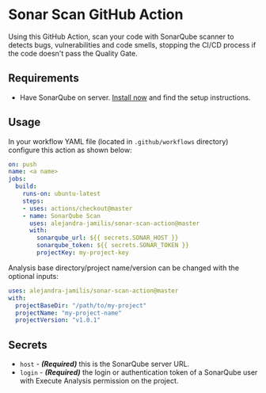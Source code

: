 # Sonar Scan GitHub Action

Using this GitHub Action, scan your code with SonarQube scanner to detects bugs, vulnerabilities and code smells, stopping the CI/CD process if the code doesn't pass the Quality Gate.

## Requirements

* Have SonarQube on server. [Install now](https://docs.sonarqube.org/latest/setup/install-server/) and find the setup instructions.

## Usage

In your workflow YAML file (located in `.github/workflows` directory) configure this action as shown below:

```yaml
on: push
name: <a name>
jobs:
  build:
    runs-on: ubuntu-latest
    steps:
    - uses: actions/checkout@master
    - name: SonarQube Scan
      uses: alejandra-jamilis/sonar-scan-action@master
      with:
        sonarqube_url: ${{ secrets.SONAR_HOST }}
        sonarqube_token: ${{ secrets.SONAR_TOKEN }}
        projectKey: my-project-key
```
Analysis base directory/project name/version can be changed with the optional inputs:

```yaml
uses: alejandra-jamilis/sonar-scan-action@master
with:
  projectBaseDir: "/path/to/my-project"
  projectName: "my-project-name"
  projectVersion: "v1.0.1"
```

## Secrets

- `host` - **_(Required)_** this is the SonarQube server URL.
- `login` - **_(Required)_** the login or authentication token of a SonarQube user with Execute Analysis permission on the project. 
